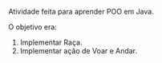 Atividade feita para aprender POO em Java.

 O objetivo era:
1. Implementar Raça.
2. Implementar ação de Voar e Andar.
